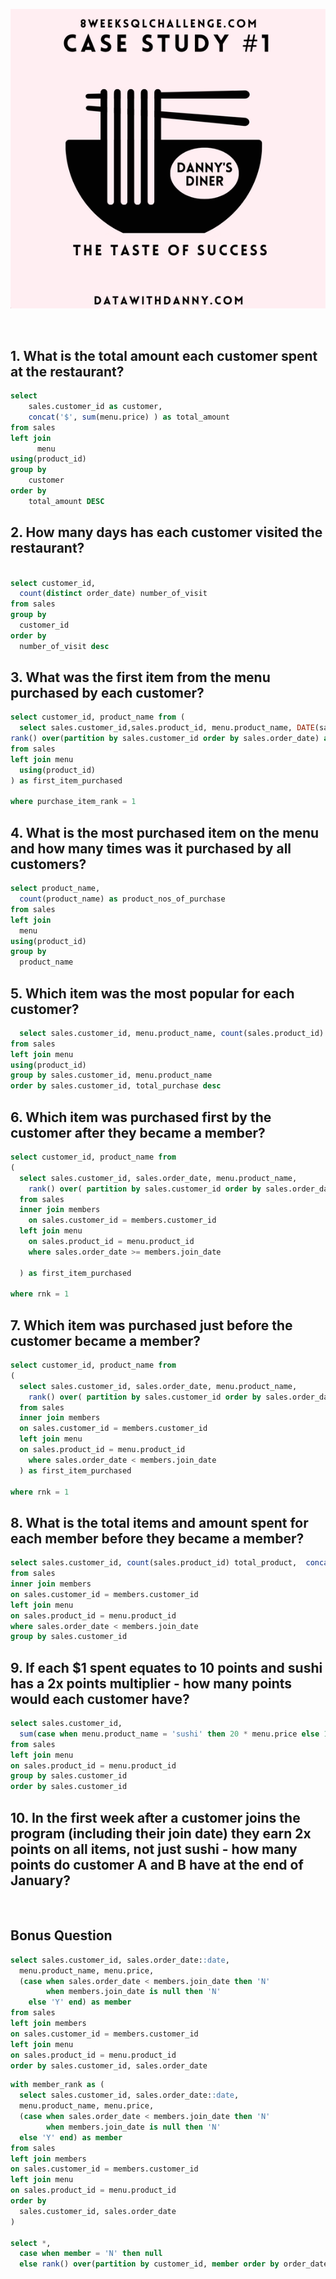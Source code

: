 ![Dannys Diner Logo](./cover_pix.png)

<br />

## 1. What is the total amount each customer spent at the restaurant?

```sql 
select
   	sales.customer_id as customer,
    concat('$', sum(menu.price) ) as total_amount
from sales
left join 
      menu
using(product_id)
group by 
    customer
order by 
    total_amount DESC
```


## 2. How many days has each customer visited the restaurant?
```sql

select customer_id, 
  count(distinct order_date) number_of_visit
from sales
group by 
  customer_id
order by 
  number_of_visit desc
```

## 3. What was the first item from the menu purchased by each customer?

```sql
select customer_id, product_name from (
  select sales.customer_id,sales.product_id, menu.product_name, DATE(sales.order_date) as purchase_date,
rank() over(partition by sales.customer_id order by sales.order_date) as purchase_item_rank
from sales
left join menu
  using(product_id) 
) as first_item_purchased

where purchase_item_rank = 1
```

## 4. What is the most purchased item on the menu and how many times was it purchased by all customers?

```sql
select product_name, 
  count(product_name) as product_nos_of_purchase
from sales
left join 
  menu
using(product_id)
group by 
  product_name
```

## 5. Which item was the most popular for each customer?

```sql
  select sales.customer_id, menu.product_name, count(sales.product_id) as total_purchase
from sales
left join menu
using(product_id)
group by sales.customer_id, menu.product_name
order by sales.customer_id, total_purchase desc
```

## 6. Which item was purchased first by the customer after they became a member?

```sql
select customer_id, product_name from
(
  select sales.customer_id, sales.order_date, menu.product_name,
    rank() over( partition by sales.customer_id order by sales.order_date) as rnk
  from sales 
  inner join members
    on sales.customer_id = members.customer_id
  left join menu
    on sales.product_id = menu.product_id
    where sales.order_date >= members.join_date
  
  ) as first_item_purchased

where rnk = 1
```

## 7. Which item was purchased just before the customer became a member?

```sql
select customer_id, product_name from
(
  select sales.customer_id, sales.order_date, menu.product_name,
    rank() over( partition by sales.customer_id order by sales.order_date) as rnk
  from sales 
  inner join members
  on sales.customer_id = members.customer_id
  left join menu
  on sales.product_id = menu.product_id
    where sales.order_date < members.join_date
  ) as first_item_purchased

where rnk = 1
```

## 8. What is the total items and amount spent for each member before they became a member?

```sql
select sales.customer_id, count(sales.product_id) total_product,  concat('$', sum(menu.price)) amount_spent  
from sales
inner join members
on sales.customer_id = members.customer_id
left join menu
on sales.product_id = menu.product_id
where sales.order_date < members.join_date
group by sales.customer_id
```

## 9.  If each $1 spent equates to 10 points and sushi has a 2x points multiplier - how many points would each customer have?

```sql
select sales.customer_id,
  sum(case when menu.product_name = 'sushi' then 20 * menu.price else 10*menu.price end)
from sales
left join menu
on sales.product_id = menu.product_id
group by sales.customer_id
order by sales.customer_id
```

## 10. In the first week after a customer joins the program (including their join date) they earn 2x points on all items, not just sushi - how many points do customer A and B have at the end of January?

<br>

## Bonus Question

```sql
select sales.customer_id, sales.order_date::date,
  menu.product_name, menu.price,
  (case when sales.order_date < members.join_date then 'N'
 		when members.join_date is null then 'N'
    else 'Y' end) as member
from sales
left join members
on sales.customer_id = members.customer_id
left join menu
on sales.product_id = menu.product_id
order by sales.customer_id, sales.order_date
```


```sql
with member_rank as (
  select sales.customer_id, sales.order_date::date,
  menu.product_name, menu.price,
  (case when sales.order_date < members.join_date then 'N'
 		when members.join_date is null then 'N'
  else 'Y' end) as member
from sales
left join members
on sales.customer_id = members.customer_id
left join menu
on sales.product_id = menu.product_id
order by 
  sales.customer_id, sales.order_date
)

select *,
  case when member = 'N' then null
  else rank() over(partition by customer_id, member order by order_date) end as ranking from member_rank


